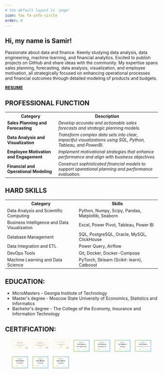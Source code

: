 ```yaml
---
# the default layout is 'page'
icon: fas fa-info-circle
order: 4
---
```

 ## Hi, my name is Samir!

Passionate about data and finance. Keenly studying data analysis, data engineering, machine learning, and financial analytics. 
Excited to publish projects on GitHub and share ideas with the community. My expertise spans sales planning, forecasting, data analysis, visualization, and employee motivation, all strategically focused on enhancing operational processes and financial outcomes through detailed modeling of products and budgets.

[**RESUME**]([https://samiralikperov.github.io/about/](https://docs.google.com/document/d/187Om0MZeYc78C-8DmStuVdlMEt2qGBROpLGOgSFMMtU/edit?usp=sharing))

<h2>PROFESSIONAL FUNCTION</h2>
<table>
  <tr>
    <th>Category</th>
    <th>Description</th>
  </tr>
  <tr>
    <td><strong>Sales Planning and Forecasting</strong></td>
    <td><em>Develop accurate and actionable sales forecasts and strategic planning models.</em></td>
  </tr>
  <tr>
    <td><strong>Data Analysis and Visualization</strong></td>
    <td><em>Transform complex data sets into clear, impactful visualizations using SQL, Python, Tableau, and PowerBI.</em></td>
  </tr>
  <tr>
    <td><strong>Employee Motivation and Engagement</strong></td>
    <td><em>Implement motivational strategies that enhance performance and align with business objectives.</em></td>
  </tr>
  <tr>
    <td><strong>Financial and Operational Modeling</strong></td>
    <td><em>Construct sophisticated financial models to support operational planning and performance evaluation.</em></td>
  </tr>
</table>

<h2>HARD SKILLS</h2>
<table>
  <tr>
    <th>Category</th>
    <th>Skills</th>
  </tr>
  <tr>
    <td>Data Analysis and Scientific Computing</td>
    <td>Python, Numpy, Scipy, Pandas, Matplotlib, Seaborn</td>
  </tr>
  <tr>
    <td>Business Intelligence and Data Visualization</td>
    <td>Excel, Power Pivot, Tableau, Power BI</td>
  </tr>
  <tr>
    <td>Database Management</td>
    <td>SQL, PostgreSQL, Oracle, MySQL, ClickHouse</td>
  </tr>
  <tr>
    <td>Data Integration and ETL</td>
    <td>Power Query, Airflow</td>
  </tr>
  <tr>
    <td>DevOps Tools</td>
    <td>Git, Docker, Docker-Compose</td>
  </tr>
  <tr>
    <td>Machine Learning and Data Science</td>
    <td>PyTorch, Sklearn (Scikit-learn), Catboost</td>
  </tr>
</table>



##  EDUCATION:
- MicroMasters - Georgia Institute of Technology
- Master's degree - Moscow State University of Economics, Statistics and Informatics
- Bachelor's degree - The College of the Economy, Insurance and Information Technology

##  CERTIFICATION:
<style>
  .image-grid {
    display: grid;
    grid-template-columns: repeat(auto-fit, minmax(50px, 1fr));
    gap: 10px;
    margin: 20px;
  }

  .image-grid img {
    width: 100%;
    height: auto;
    transition: transform 0.3s ease;
    cursor: pointer;
  }

  .image-grid img:hover {
    transform: scale(1.2);
  }
</style>

<div class="image-grid">
  <img src="/assets/img/certif/dc_daa.jpg" alt="DC Data Analysis">
  <img src="/assets/img/certif/dc_dea.jpg" alt="DC DEA">
  <img src="/assets/img/certif/dc_sql.jpg" alt="DC SQL">
  <img src="/assets/img/certif/ma_bia.jpg" alt="DC BIA">
  <img src="/assets/img/certif/ma_dve.jpg" alt="MA DVE">
  <img src="/assets/img/certif/ma_es.jpg" alt="MA ES">
  <img src="/assets/img/certif/ma_ml.jpg" alt="MA ML">
  <img src="/assets/img/certif/ma_pbi.jpg" alt="MA Power BI">
  <img src="/assets/img/certif/ma_sql.jpg" alt="MA SQL">
  <img src="/assets/img/certif/ma_tableau.jpg" alt="MA Tableau">
</div>
